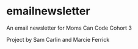# emailnewsletter
An email newsletter for Moms Can Code Cohort 3

Project by Sam Carlin and Marcie Ferrick
